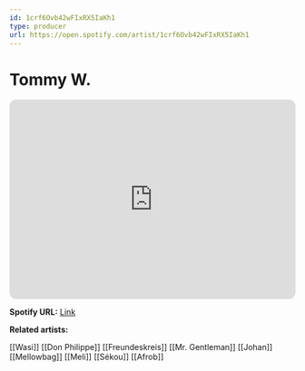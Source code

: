 ```yaml
---
id: 1crf6Ovb42wFIxRX5IaKh1
type: producer
url: https://open.spotify.com/artist/1crf6Ovb42wFIxRX5IaKh1
---
```

# Tommy W.

<iframe style="border-radius:12px" src="https://open.spotify.com/embed/artist/1crf6Ovb42wFIxRX5IaKh1" width="100%" height="352" frameBorder="0" allowfullscreen="" allow="autoplay; clipboard-write; encrypted-media; fullscreen; picture-in-picture" loading="lazy"></iframe>

**Spotify URL:** [Link](https://open.spotify.com/artist/1crf6Ovb42wFIxRX5IaKh1)

**Related artists:**

[[Wasi]]
[[Don Philippe]]
[[Freundeskreis]]
[[Mr. Gentleman]]
[[Johan]]
[[Mellowbag]]
[[Meli]]
[[Sékou]]
[[Afrob]]
